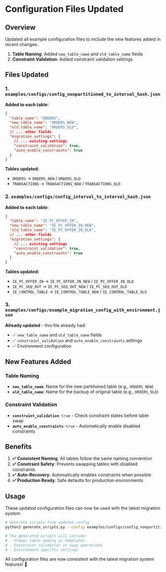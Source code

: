 # Configuration Files Updated

## Overview

Updated all example configuration files to include the new features added in recent changes:

1. **Table Naming**: Added `new_table_name` and `old_table_name` fields
2. **Constraint Validation**: Added constraint validation settings

## Files Updated

### 1. `examples/configs/config_nonpartitioned_to_interval_hash.json`

**Added to each table:**
```json
{
  "table_name": "ORDERS",
  "new_table_name": "ORDERS_NEW",
  "old_table_name": "ORDERS_OLD",
  // ... other fields
  "migration_settings": {
    // ... existing settings
    "constraint_validation": true,
    "auto_enable_constraints": true
  }
}
```

**Tables updated:**
- `ORDERS` → `ORDERS_NEW` / `ORDERS_OLD`
- `TRANSACTIONS` → `TRANSACTIONS_NEW` / `TRANSACTIONS_OLD`

### 2. `examples/configs/config_interval_to_interval_hash.json`

**Added to each table:**
```json
{
  "table_name": "IE_PC_OFFER_IN",
  "new_table_name": "IE_PC_OFFER_IN_NEW", 
  "old_table_name": "IE_PC_OFFER_IN_OLD",
  // ... other fields
  "migration_settings": {
    // ... existing settings
    "constraint_validation": true,
    "auto_enable_constraints": true
  }
}
```

**Tables updated:**
- `IE_PC_OFFER_IN` → `IE_PC_OFFER_IN_NEW` / `IE_PC_OFFER_IN_OLD`
- `IE_PC_SEQ_OUT` → `IE_PC_SEQ_OUT_NEW` / `IE_PC_SEQ_OUT_OLD`
- `IE_CONTROL_TABLE` → `IE_CONTROL_TABLE_NEW` / `IE_CONTROL_TABLE_OLD`

### 3. `examples/configs/example_migration_config_with_environment.json`

**Already updated** - this file already had:
- ✅ `new_table_name` and `old_table_name` fields
- ✅ `constraint_validation` and `auto_enable_constraints` settings
- ✅ Environment configuration

## New Features Added

### Table Naming
- **`new_table_name`**: Name for the new partitioned table (e.g., `ORDERS_NEW`)
- **`old_table_name`**: Name for the backup of original table (e.g., `ORDERS_OLD`)

### Constraint Validation
- **`constraint_validation`**: `true` - Check constraint states before table swap
- **`auto_enable_constraints`**: `true` - Automatically enable disabled constraints

## Benefits

1. **✅ Consistent Naming**: All tables follow the same naming convention
2. **✅ Constraint Safety**: Prevents swapping tables with disabled constraints
3. **✅ Auto-Recovery**: Automatically enables constraints when possible
4. **✅ Production Ready**: Safe defaults for production environments

## Usage

These updated configuration files can now be used with the latest migration system:

```bash
# Generate scripts from updated config
python3 generate_scripts.py --config examples/configs/config_nonpartitioned_to_interval_hash.json

# The generated scripts will include:
# - Proper table naming in templates
# - Constraint validation in swap operations
# - Environment-specific settings
```

All configuration files are now consistent with the latest migration system features! 🚀
